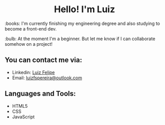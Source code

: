 <h1 align=center>Hello! I'm Luiz</h1>

<p>:books: I'm currently finishing my engineering degree and also studying to become a front-end dev.</p>
<p>:bulb: At the moment I'm a beginner. But let me know if I can collaborate somehow on a project!</p>

<h2>You can contact me via:</h2>
<ul>
  <li>Linkedin: <a target="_blank" href="https://www.linkedin.com/in/luiz-felipe-da-silva-pereira-1590a1142/">Luiz Felipe</a></li>
  <li>Email: <a href="mailto:luizfspereira@outlook.com">luizfspereira@outlook.com<a/></li>
</ul>

<h2>Languages and Tools:</h2>
<ul>
  <li>HTML5</li>
  <li>CSS</li>
  <li>JavaScript</li>
</ul>
